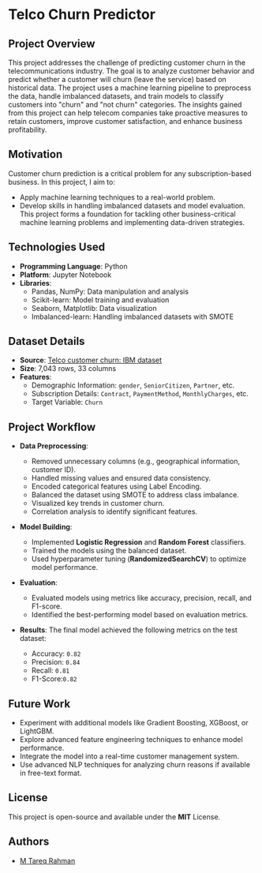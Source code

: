# Telco Churn Predictor

## Project Overview
This project addresses the challenge of predicting customer churn in the telecommunications industry. The goal is to analyze customer behavior and predict whether a customer will churn (leave the service) based on historical data. The project uses a machine learning pipeline to preprocess the data, handle imbalanced datasets, and train models to classify customers into "churn" and "not churn" categories. The insights gained from this project can help telecom companies take proactive measures to retain customers, improve customer satisfaction, and enhance business profitability.


## Motivation
Customer churn prediction is a critical problem for any subscription-based business. In this project, I aim to:

- Apply machine learning techniques to a real-world problem.
- Develop skills in handling imbalanced datasets and model evaluation. This project forms a foundation for tackling other business-critical machine learning problems and implementing data-driven strategies.


## Technologies Used
- **Programming Language**: Python
- **Platform**: Jupyter Notebook
- **Libraries**:
  - Pandas, NumPy: Data manipulation and analysis
  - Scikit-learn: Model training and evaluation
  - Seaborn, Matplotlib: Data visualization
  - Imbalanced-learn: Handling imbalanced datasets with SMOTE
    

## Dataset Details
- **Source**: [Telco customer churn: IBM dataset](https://www.kaggle.com/datasets/yeanzc/telco-customer-churn-ibm-dataset)
- **Size**: 7,043 rows, 33 columns
- **Features**:
  - Demographic Information: `gender`, `SeniorCitizen`, `Partner`, etc.
  - Subscription Details: `Contract`, `PaymentMethod`, `MonthlyCharges`, etc.
  - Target Variable: `Churn`


## Project Workflow

- **Data Preprocessing**:
   - Removed unnecessary columns (e.g., geographical information, customer ID).
   - Handled missing values and ensured data consistency.
   - Encoded categorical features using Label Encoding.
   - Balanced the dataset using SMOTE to address class imbalance.
   - Visualized key trends in customer churn.
   - Correlation analysis to identify significant features.

- **Model Building**:
  - Implemented **Logistic Regression** and **Random Forest** classifiers.
  - Trained the models using the balanced dataset.
  - Used hyperparameter tuning (**RandomizedSearchCV**) to optimize model performance.
    
- **Evaluation**:
  - Evaluated models using metrics like accuracy, precision, recall, and F1-score.
  - Identified the best-performing model based on evaluation metrics.

- **Results**:
The final model achieved the following metrics on the test dataset:

   - Accuracy: `0.82`
   - Precision: `0.84`
   - Recall: `0.81`
   - F1-Score:`0.82`
  

## Future Work
- Experiment with additional models like Gradient Boosting, XGBoost, or LightGBM.
- Explore advanced feature engineering techniques to enhance model performance.
- Integrate the model into a real-time customer management system.
- Use advanced NLP techniques for analyzing churn reasons if available in free-text format.

## License
This project is open-source and available under the **MIT** License.

## Authors

- [M Tareq Rahman](https://github.com/Tareq553)
